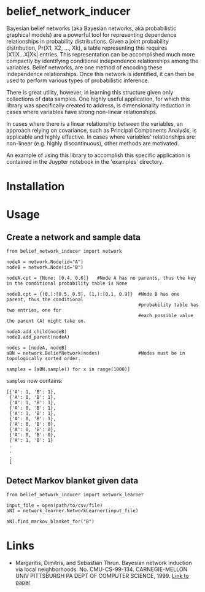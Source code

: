 # belief_network_inducer

Bayesian belief networks (aka Bayesian networks, aka probabilistic graphical models) are a powerful tool for representing dependence relationships in probability distributions. Given a joint probability distribution, Pr(X1, X2, ..., Xk), a table representing this requires |X1|X...X|Xk| entries. This representation can be accomplished much more compactly by identifying conditional independence relationships among the variables. Belief networks, are one method of encoding these independence relationships. Once this network is identified, it can then be used to perform various types of probabilistic inference. 

There is great utility, however, in learning this structure given only collections of data samples. One highly useful application, for which this library was specifically created to address, is dimensionality reduction in cases where variables have strong non-linear relationships. 

In cases where there is a linear relationship between the variables, an approach relying on covariance, such as Principal Components Analysis, is applicable and highly effective. In cases where variables' relationships are non-linear (e.g. highly discontinuous), other methods are motivated. 

An example of using this library to accomplish this specific application is contained in the Juypter notebook in the 'examples' directory.

# Installation

# Usage

## Create a network and sample data

~~~~
from belief_network_inducer import network

nodeA = network.Node(id="A")
nodeB = network.Node(id="B")

nodeA.cpt = {None: [0.4, 0.6]}   #Node A has no parents, thus the key in the conditional probability table is None

nodeB.cpt = {(0,):[0.5, 0.5], (1,):[0.1, 0.9]}  #Node B has one parent, thus the conditional 
                                                #probability table has two entries, one for
                                                #each possible value the parent (A) might take on.

nodeA.add_child(nodeB)
nodeB.add_parent(nodeA)

nodes = [nodeA, nodeB]
aBN = network.BeliefNetwork(nodes)              #Nodes must be in topologically sorted order.

samples = [aBN.sample() for x in range(1000)]
~~~~

`samples` now contains:

~~~~
[{'A': 1, 'B': 1},
 {'A': 0, 'B': 1},
 {'A': 1, 'B': 1},
 {'A': 0, 'B': 1},
 {'A': 1, 'B': 1},
 {'A': 0, 'B': 1},
 {'A': 0, 'B': 0},
 {'A': 0, 'B': 0},
 {'A': 0, 'B': 0},
 {'A': 1, 'B': 1}
 .
 .
 .
 ]
~~~~

## Detect Markov blanket given data

~~~~
from belief_network_inducer import network_learner

input_file = open(path/to/csv/file)
aNI = network_learner.NetworkLearner(input_file)

aNI.find_markov_blanket_for("B")
~~~~

# Links

* Margaritis, Dimitris, and Sebastian Thrun. Bayesian network induction via local neighborhoods. No. CMU-CS-99-134. CARNEGIE-MELLON UNIV PITTSBURGH PA DEPT OF COMPUTER SCIENCE, 1999. [Link to paper](http://www.dtic.mil/dtic/tr/fulltext/u2/a373341.pdf)
